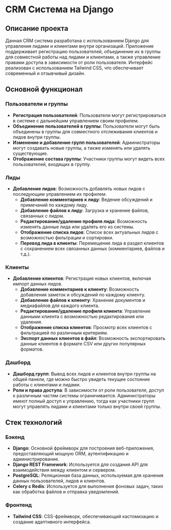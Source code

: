 # CRM Система на Django

## Описание проекта

Данная CRM система разработана с использованием Django для управления лидами и клиентами внутри организаций. Приложение поддерживает регистрацию пользователей, объединение их в группы для совместной работы над лидами и клиентами, а также управление правами доступа в зависимости от роли пользователя. Интерфейс реализован с использованием Tailwind CSS, что обеспечивает современный и отзывчивый дизайн.

## Основной функционал

### Пользователи и группы
- **Регистрация пользователей**: Пользователи могут регистрироваться в системе с дальнейшим управлением своим профилем.
- **Объединение пользователей в группы**: Пользователи могут быть объединены в группы для совместного отслеживания клиентов и лидов внутри группы.
- **Изменение и добавление групп пользователей**: Администраторы могут создавать новые группы, а также изменять или удалять существующие.
- **Отображение состава группы**: Участники группы могут видеть всех пользователей, входящих в группу.

### Лиды
- **Добавление лидов**: Возможность добавлять новых лидов с последующим управлением их профилем.
  - **Добавление комментариев к лиду**: Ведение обсуждений и примечаний по каждому лиду.
  - **Добавление файлов к лиду**: Загрузка и хранение файлов, связанных с лидом.
  - **Редактирование/удаление профиля лида**: Возможность изменять данные лида или удалять его из системы.
  - **Отображение списка лидов**: Список всех актуальных лидов с возможностью фильтрации и сортировки.
  - **Перевод лида в клиенты**: Перемещение лида в раздел клиентов с сохранением всех связанных данных (комментариев, файлов и т.д.).

### Клиенты
- **Добавление клиентов**: Регистрация новых клиентов, включая импорт данных лидов.
  - **Добавление комментариев к клиенту**: Возможность добавления заметок и обсуждений по каждому клиенту.
  - **Добавление файлов к клиенту**: Хранение документов и медиафайлов для каждого клиента.
  - **Редактирование/удаление профиля клиента**: Управление данными клиента с возможностью редактирования или удаления.
  - **Отображение списка клиентов**: Просмотр всех клиентов с фильтрацией по различным критериям.
  - **Экспорт данных клиентов в файл**: Возможность экспортировать данные клиентов в формате CSV или других популярных форматов.

### Дашборд
- **Дашборд групп**: Вывод всех лидов и клиентов внутри группы на общей панели, где можно быстро увидеть текущее состояние работы с клиентами и лидами.
- **Роли и права доступа**: В зависимости от роли пользователя, доступ к различным частям системы ограничивается. Администраторы имеют полный доступ к управлению, тогда как участники групп могут управлять лидами и клиентами только внутри своей группы.

## Стек технологий

### Бэкенд
- **Django**: Основной фреймворк для построения веб-приложения, предоставляющий мощную ORM, аутентификацию и администрирование.
- **Django REST Framework**: Используется для создания API для взаимодействия между клиентом и сервером.
- **PostgreSQL**: Реляционная база данных, используемая для хранения данных пользователей, лидов и клиентов.
- **Celery с Redis**: Используется для выполнения фоновых задач, таких как обработка файлов и отправка уведомлений.

### Фронтенд
- **Tailwind CSS**: CSS-фреймворк, обеспечивающий кастомизацию и создание адаптивного интерфейса.
